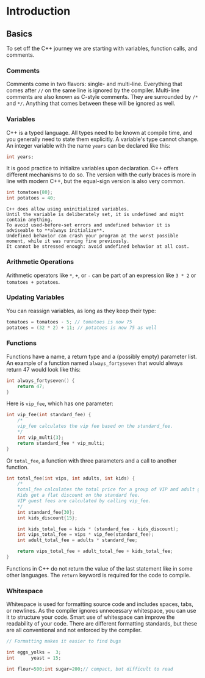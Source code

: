 # Introduction

## Basics

To set off the C++ journey we are starting with variables, function calls, and comments.

### Comments

Comments come in two flavors: single- and multi-line.
Everything that comes after `//` on the same line is ignored by the compiler.
Multi-line comments are also known as C-style comments.
They are surrounded by `/*` and `*/`.
Anything that comes between these will be ignored as well.

### Variables

C++ is a typed language.
All types need to be known at compile time, and you generally need to state them explicitly.
A variable's type cannot change.
An integer variable with the name `years` can be declared like this:

```cpp
int years;
```

It is good practice to initialize variables upon declaration.
C++ offers different mechanisms to do so.
The version with the curly braces is more in line with modern C++, but the equal-sign version is also very common.

```cpp
int tomatoes{80};
int potatoes = 40;
```

~~~~exercism/caution
C++ does allow using uninitialized variables.
Until the variable is deliberately set, it is undefined and might contain anything.
To avoid used-before-set errors and undefined behavior it is adviseable to **always initialize**.
Undefined behavior can crash your program at the worst possible moment, while it was running fine previously.
It cannot be stressed enough: avoid undefined behavior at all cost.
~~~~

### Arithmetic Operations

Arithmetic operators like `*`, `+`, or `-` can be part of an expression like `3 * 2` or `tomatoes + potatoes`.

### Updating Variables

You can reassign variables, as long as they keep their type:

```cpp
tomatoes = tomatoes - 5; // tomatoes is now 75
potatoes = (32 * 2) + 11; // potatoes is now 75 as well
```

### Functions

Functions have a name, a return type and a (possibly empty) parameter list.
An example of a function named `always_fortyseven` that would always return 47 would look like this:

```cpp
int always_fortyseven() {
    return 47;
}
```

Here is `vip_fee`, which has one parameter:

```cpp
int vip_fee(int standard_fee) {
    /*
    vip_fee calculates the vip fee based on the standard_fee.
    */
    int vip_multi{3};
    return standard_fee * vip_multi;
}
```

Or `total_fee`, a function with three parameters and a call to another function.

```cpp
int total_fee(int vips, int adults, int kids) {
    /*
    total_fee calculates the total price for a group of VIP and adult guests with kids.
    Kids get a flat discount on the standard fee.
    VIP guest fees are calculated by calling vip_fee.
    */
    int standard_fee{30};
    int kids_discount{15};

    int kids_total_fee = kids * (standard_fee - kids_discount);
    int vips_total_fee = vips * vip_fee(standard_fee);
    int adult_total_fee = adults * standard_fee;

    return vips_total_fee + adult_total_fee + kids_total_fee;
}
```

Functions in C++ do not return the value of the last statement like in some other languages.
The `return` keyword is required for the code to compile.

### Whitespace

Whitespace is used for formatting source code and includes spaces, tabs, or newlines.
As the compiler ignores unnecessary whitespace, you can use it to structure your code.
Smart use of whitespace can improve the readability of your code.
There are different formatting standards, but these are all conventional and not enforced by the compiler.

```cpp
// Formatting makes it easier to find bugs

int eggs_yolks =  3;
int      yeast = 15;

int flour=500;int sugar=200;// compact, but difficult to read
```
